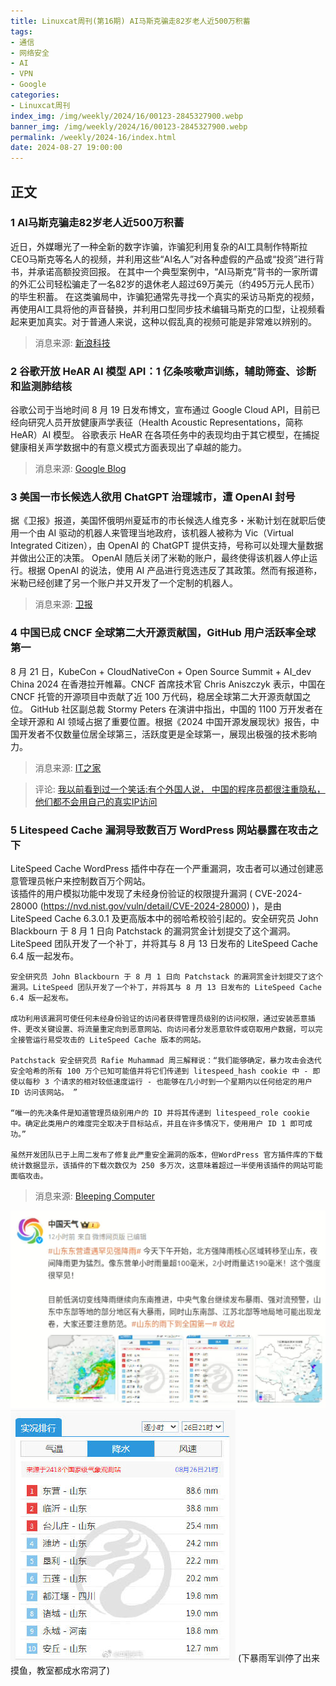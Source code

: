 ```yaml
---
title: Linuxcat周刊(第16期) AI马斯克骗走82岁老人近500万积蓄
tags: 
- 通信
- 网络安全
- AI
- VPN
- Google
categories: 
- Linuxcat周刊
index_img: /img/weekly/2024/16/00123-2845327900.webp
banner_img: /img/weekly/2024/16/00123-2845327900.webp
permalink: /weekly/2024-16/index.html
date: 2024-08-27 19:00:00
---
```

## 正文

### 1 AI马斯克骗走82岁老人近500万积蓄

近日，外媒曝光了一种全新的数字诈骗，诈骗犯利用复杂的AI工具制作特斯拉CEO马斯克等名人的视频，并利用这些“AI名人”对各种虚假的产品或“投资”进行背书，并承诺高额投资回报。
在其中一个典型案例中，“AI马斯克”背书的一家所谓的外汇公司轻松骗走了一名82岁的退休老人超过69万美元（约495万元人民币）的毕生积蓄。
在这类骗局中，诈骗犯通常先寻找一个真实的采访马斯克的视频，再使用AI工具将他的声音替换，并利用口型同步技术编辑马斯克的口型，让视频看起来更加真实。对于普通人来说，这种以假乱真的视频可能是非常难以辨别的。
> 消息来源: [新浪科技](https://weibo.com/1642634100/OsRZ2FVLJ)

### 2 谷歌开放 HeAR AI 模型 API：1 亿条咳嗽声训练，辅助筛查、诊断和监测肺结核

谷歌公司于当地时间 8 月 19 日发布博文，宣布通过 Google Cloud API，目前已经向研究人员开放健康声学表征（Health Acoustic Representations，简称 HeAR）AI 模型。
谷歌表示 HeAR 在各项任务中的表现均由于其它模型，在捕捉健康相关声学数据中的有意义模式方面表现出了卓越的能力。
> 消息来源: [Google Blog](https://blog.google/technology/health/ai-model-cough-disease-detection/)

### 3 美国一市长候选人欲用 ChatGPT 治理城市，遭 OpenAI 封号

据《卫报》报道，美国怀俄明州夏延市的市长候选人维克多・米勒计划在就职后使用一个由 AI 驱动的机器人来管理当地政府，该机器人被称为 Vic（Virtual Integrated Citizen），由 OpenAI 的 ChatGPT 提供支持，号称可以处理大量数据并做出公正的决策。
OpenAI 随后关闭了米勒的账户，最终使得该机器人停止运行。根据 OpenAI 的说法，使用 AI 产品进行竞选违反了其政策。然而有报道称，米勒已经创建了另一个账户并又开发了一个定制的机器人。
> 消息来源: [卫报](https://www.theguardian.com/us-news/article/2024/aug/19/ai-mayor-candidate-victor-miller-cheyenne-wyoming)

### 4 中国已成 CNCF 全球第二大开源贡献国，GitHub 用户活跃率全球第一

8 月 21 日，KubeCon + CloudNativeCon + Open Source Summit + AI_dev China 2024 在香港拉开帷幕。CNCF 首席技术官 Chris Aniszczyk 表示，中国在 CNCF 托管的开源项目中贡献了近 100 万代码，稳居全球第二大开源贡献国之位。
GitHub 社区副总裁 Stormy Peters 在演讲中指出，中国的 1100 万开发者在全球开源和 AI 领域占据了重要位置。根据《2024 中国开源发展现状》报告，中国开发者不仅数量位居全球第三，活跃度更是全球第一，展现出极强的技术影响力。
> 消息来源: [IT之家](https://www.ithome.com/0/790/431.htm)

> 评论: [我以前看到过一个笑话:有个外国人说， 中国的程序员都很注重隐私，他们都不会用自己的真实IP访问](https://t.me/zaihua/26920?comment=6098335)

### 5 Litespeed Cache 漏洞导致数百万 WordPress 网站暴露在攻击之下

LiteSpeed Cache WordPress 插件中存在一个严重漏洞，攻击者可以通过创建恶意管理员帐户来控制数百万个网站。  
该插件的用户模拟功能中发现了未经身份验证的权限提升漏洞 ( CVE-2024-28000 (<https://nvd.nist.gov/vuln/detail/CVE-2024-28000>) )，是由 LiteSpeed Cache 6.3.0.1 及更高版本中的弱哈希校验引起的。安全研究员 John Blackbourn 于 8 月 1 日向 Patchstack 的漏洞赏金计划提交了这个漏洞。LiteSpeed 团队开发了一个补丁，并将其与 8 月 13 日发布的 LiteSpeed Cache 6.4 版一起发布。

```
安全研究员 John Blackbourn 于 8 月 1 日向 Patchstack 的漏洞赏金计划提交了这个漏洞。LiteSpeed 团队开发了一个补丁，并将其与 8 月 13 日发布的 LiteSpeed Cache 6.4 版一起发布。

成功利用该漏洞可使任何未经身份验证的访问者获得管理员级别的访问权限，通过安装恶意插件、更改关键设置、将流量重定向到恶意网站、向访问者分发恶意软件或窃取用户数据，可以完全接管运行易受攻击的 LiteSpeed Cache 版本的网站。

Patchstack 安全研究员 Rafie Muhammad 周三解释说：“我们能够确定，暴力攻击会迭代安全哈希的所有 100 万个已知可能值并将它们传递到 litespeed_hash cookie 中 - 即使以每秒 3 个请求的相对较低速度运行 - 也能够在几小时到一个星期内以任何给定的用户 ID 访问该网站。 ”

“唯一的先决条件是知道管理员级别用户的 ID 并将其传递到 litespeed_role cookie 中。确定此类用户的难度完全取决于目标站点，并且在许多情况下，使用用户 ID 1 即可成功。”

虽然开发团队已于上周二发布了修复此严重安全漏洞的版本，但WordPress 官方插件库的下载统计数据显示，该插件的下载次数仅为 250 多万次，这意味着超过一半使用该插件的网站可能面临攻击。
```

> 消息来源: [Bleeping Computer](https://www.bleepingcomputer.com/news/security/litespeed-cache-bug-exposes-millions-of-wordpress-sites-to-takeover-attacks/)

![下暴雨军训停了出来摸鱼](/img/weekly/2024/16/dy-rain1.png)
![WOW](/img/weekly/2024/16/dy-rain.jpg)
(下暴雨军训停了出来摸鱼，教室都成水帘洞了)
